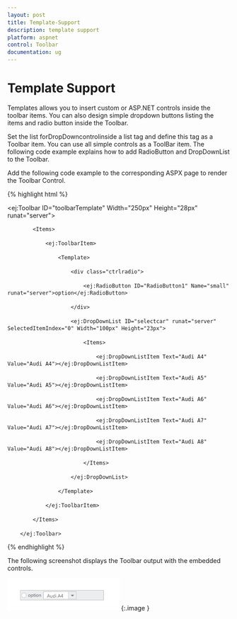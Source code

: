 ```yaml
---
layout: post
title: Template-Support
description: template support
platform: aspnet
control: Toolbar
documentation: ug
---
```


# Template Support

Templates allows you to insert custom or ASP.NET controls inside the toolbar items. You can also design simple dropdown buttons listing the items and radio button inside the Toolbar.

Set the list forDropDowncontrolinside a list tag and define this tag as a Toolbar item. You can use all simple controls as a ToolBar item. The following code example explains how to add RadioButton and DropDownList to the Toolbar.

Add the following code example to the corresponding ASPX page to render the Toolbar Control.



{% highlight html %}





   <ej:Toolbar ID="toolbarTemplate" Width="250px" Height="28px" runat="server">

            <Items>

                <ej:ToolbarItem>

                    <Template>

                        <div class="ctrlradio">

                            <ej:RadioButton ID="RadioButton1" Name="small" runat="server">option</ej:RadioButton>

                        </div>

                        <ej:DropDownList ID="selectcar" runat="server" SelectedItemIndex="0" Width="100px" Height="23px">

                            <Items>

                                <ej:DropDownListItem Text="Audi A4" Value="Audi A4"></ej:DropDownListItem>

                                <ej:DropDownListItem Text="Audi A5" Value="Audi A5"></ej:DropDownListItem>

                                <ej:DropDownListItem Text="Audi A6" Value="Audi A6"></ej:DropDownListItem>

                                <ej:DropDownListItem Text="Audi A7" Value="Audi A7"></ej:DropDownListItem>

                                <ej:DropDownListItem Text="Audi A8" Value="Audi A8"></ej:DropDownListItem>

                            </Items>

                        </ej:DropDownList>

                    </Template>

                </ej:ToolbarItem>

            </Items>

        </ej:Toolbar>







{% endhighlight %}



The following screenshot displays the Toolbar output with the embedded controls.

 ![](Template-Support_images/Template-Support_img1.png) 
{:.image }



